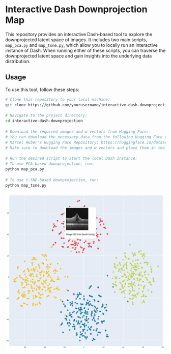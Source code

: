 # Interactive Dash Downprojection Map

This repository provides an interactive Dash-based tool to explore the downprojected latent space of images. It includes two main scripts, `map_pca.py` and `map_tsne.py`, which allow you to locally run an interactive instance of Dash. When running either of these scripts, you can traverse the downprojected latent space and gain insights into the underlying data distribution.

## Usage

To use this tool, follow these steps:

```bash
# Clone this repository to your local machine:
git clone https://github.com/yourusername/interactive-dash-downprojection.git

# Navigate to the project directory:
cd interactive-dash-downprojection

# Download the required images and w vectors from Hugging Face:
# You can download the necessary data from the following Hugging Face repository:
# Marcel Huber's Hugging Face Repository: https://huggingface.co/datasets/marcelhuber/downprojection_images
# Make sure to download the images and w vectors and place them in the appropriate directories within this project.

# Run the desired script to start the local Dash instance:
# To use PCA-based downprojection, run:
python map_pca.py

# To use t-SNE-based downprojection, run:
python map_tsne.py
```

![Interactive Map](dash-map.png)
